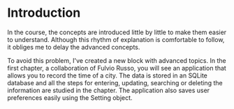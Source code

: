 # Introduction

In the course, the concepts are introduced little by little to make them easier to understand. Although this rhythm of explanation is comfortable to follow, it obliges me to delay the advanced concepts.

To avoid this problem, I've created a new block with advanced topics. In the first chapter, a collaboration of Fulvio Russo, you will see an application that allows you to record the time of a city. The data is stored in an SQLite database and all the steps for entering, updating, searching or deleting the information are studied in the chapter. The application also saves user preferences easily using the Setting object.

